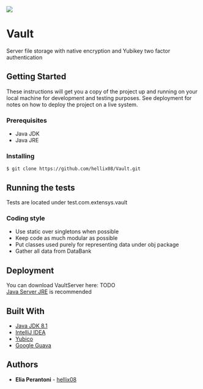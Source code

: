 ![](http://i.imgur.com/q2zMelh.png)
# Vault

Server file storage with native encryption and Yubikey two factor authentication

## Getting Started

These instructions will get you a copy of the project up and running on your local machine for development and testing purposes. See deployment for notes on how to deploy the project on a live system.

### Prerequisites

+ Java JDK
+ Java JRE

### Installing

```
$ git clone https://github.com/hellix08/Vault.git
```

## Running the tests

Tests are located under test.com.extensys.vault

### Coding style

+ Use static over singletons when possible
+ Keep code as much modular as possible
+ Put classes used purely for representing data under obj package
+ Gather all data from DataBank

## Deployment

You can download VaultServer here: TODO  
[Java Server JRE](http://www.oracle.com/technetwork/java/javase/downloads/server-jre8-downloads-2133154.html) is recommended

## Built With

* [Java JDK 8.1](http://www.oracle.com/technetwork/java/javase/downloads/index-jsp-138363.html)
* [IntelliJ IDEA](https://www.jetbrains.com/idea/)
* [Yubico](http://yubico.com)
* [Google Guava](https://github.com/google/guava)


## Authors

* **Elia Perantoni** - [hellix08](https://github.com/hellix08)

